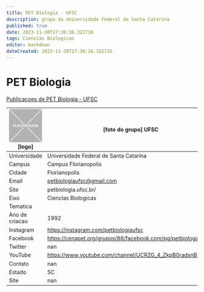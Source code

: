 ```yaml
---
title: PET Biologia - UFSC
description: grupo da Universidade Federal de Santa Catarina
published: true
date: 2023-11-30T17:36:26.322716
tags: Ciencias Biologicas
editor: markdown
dateCreated: 2023-11-30T17:36:26.322716
---
```


# PET Biologia

[Publicacoes de PET Biologia - UFSC](/atividade/84PETBiologiaUFSC/feed.md)

| ![placeholder.png](/placeholder.png) [logo] | [foto do grupo] UFSC         |
| ------------------------------------------- | ------------------------------------------------- |
| Universidade                                | Universidade Federal de Santa Catarina      |
| Campus                                      | Campus Florianopolis            |
| Cidade                                      | Florianopolis             |
| Email                                       | petbiologiaufsc@gmail.com             |
| Site                                        | petbiologia.ufsc.br/              |
| Eixo                                        | Ciencias Biologicas              |
| Tematica                                    |           |
| Ano de criacao                              | 1992        |
| Instagram                                   | https://instagram.com/petbiologiaufsc         |
| Facebook                                    | https://cenapet.org/grupos/88/facebook.com/pg/petbiologiaufsc          |
| Twitter                                     | nan           |
| YouTube                                     | https://www.youtube.com/channel/UCRZG_4_ZkpB0radxnB9pSaQ           |
| Contato                                     | nan         |
| Estado                                      |  SC            |
| Site                                        | nan |
